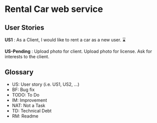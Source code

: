 # Rental Car web service

## User Stories

**US1** : As a Client, I would like to rent a car as a new user. :hourglass:

**US-Pending** : Upload photo for client. Upload photo for license. Ask for interests to the client.

## Glossary

- US<int>: User story (i.e. US1, US2, ...)
- BF: Bug fix
- TODO: To Do
- IM: Improvement
- NAT: Not a Task
- TD: Technical Debt
- RM: Readme
